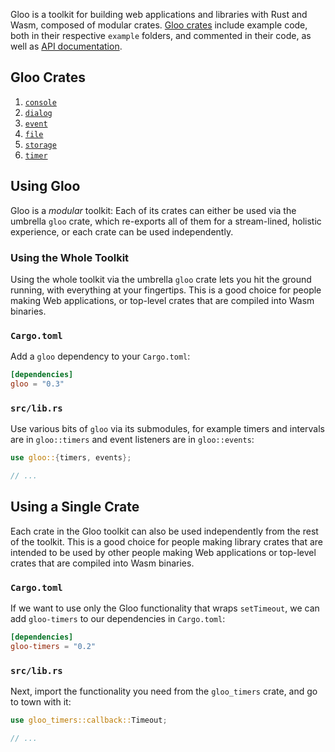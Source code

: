 Gloo is a toolkit for building web applications and libraries with Rust and Wasm, composed of
modular crates. [Gloo crates](https://github.com/rustwasm/gloo/tree/master/crates)
include example code, both in their respective `example` folders, and commented in their code, as well
as [API documentation](https://docs.rs/gloo/).

## Gloo Crates

1. [`console`](docs/console)
2. [`dialog`](docs/dialog)
3. [`event`](docs/event)
4. [`file`](docs/file)
5. [`storage`](docs/storage)
6. [`timer`](docs/timer)

## Using Gloo

Gloo is a *modular* toolkit: Each of its crates can either be used via the
umbrella `gloo` crate, which re-exports all of them for a stream-lined, holistic
experience, or each crate can be used independently.

### Using the Whole Toolkit

Using the whole toolkit via the umbrella `gloo` crate lets you hit the ground
running, with everything at your fingertips. This is a good choice for people
making Web applications, or top-level crates that are compiled into Wasm
binaries.

### `Cargo.toml`

Add a `gloo` dependency to your `Cargo.toml`:

```toml
[dependencies]
gloo = "0.3"
```

### `src/lib.rs`

Use various bits of `gloo` via its submodules, for example timers and intervals
are in `gloo::timers` and event listeners are in `gloo::events`:

```rust
use gloo::{timers, events};

// ...
```

## Using a Single Crate

Each crate in the Gloo toolkit can also be used independently from the rest of
the toolkit. This is a good choice for people making library crates that are
intended to be used by other people making Web applications or top-level crates
that are compiled into Wasm binaries.

### `Cargo.toml`

If we want to use only the Gloo functionality that wraps `setTimeout`, we can
add `gloo-timers` to our dependencies in `Cargo.toml`:

```toml
[dependencies]
gloo-timers = "0.2"
```

### `src/lib.rs`

Next, import the functionality you need from the `gloo_timers` crate, and go to
town with it:

```rust
use gloo_timers::callback::Timeout;

// ...
```
